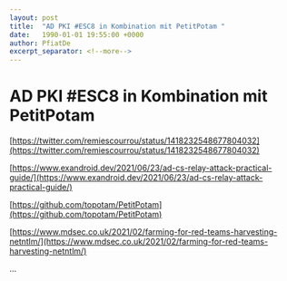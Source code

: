 ```yaml
---
layout: post
title:  "AD PKI #ESC8 in Kombination mit PetitPotam "
date:   1990-01-01 19:55:00 +0000
author: PfiatDe
excerpt_separator: <!--more-->
---
```


# AD PKI #ESC8 in Kombination mit PetitPotam 

[https://twitter.com/remiescourrou/status/1418232548677804032](https://twitter.com/remiescourrou/status/1418232548677804032)

[https://www.exandroid.dev/2021/06/23/ad-cs-relay-attack-practical-guide/](https://www.exandroid.dev/2021/06/23/ad-cs-relay-attack-practical-guide/)

[https://github.com/topotam/PetitPotam](https://github.com/topotam/PetitPotam)

[https://www.mdsec.co.uk/2021/02/farming-for-red-teams-harvesting-netntlm/](https://www.mdsec.co.uk/2021/02/farming-for-red-teams-harvesting-netntlm/)

...
<!--more-->
